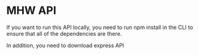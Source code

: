 <h1> MHW API </h1>

If you want to run this API locally, you need to run npm install in the CLI to ensure that all of the dependencies are there.

In addition, you need to download express API
